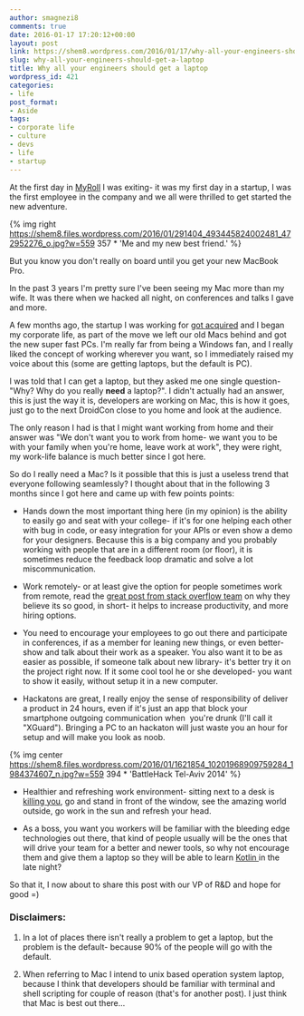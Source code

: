 ```yaml
---
author: smagnezi8
comments: true
date: 2016-01-17 17:20:12+00:00
layout: post
link: https://shem8.wordpress.com/2016/01/17/why-all-your-engineers-should-get-a-laptop/
slug: why-all-your-engineers-should-get-a-laptop
title: Why all your engineers should get a laptop
wordpress_id: 421
categories:
- life
post_format:
- Aside
tags:
- corporate life
- culture
- devs
- life
- startup
---
```


At the first day in [MyRoll](http://www.myroll.com/about) I was exiting- it was my first day in a startup, I was the first employee in the company and we all were thrilled to get started the new adventure.
<!--more-->

{% img right https://shem8.files.wordpress.com/2016/01/291404_493445824002481_472952276_o.jpg?w=559 357 * 'Me and my new best friend.' %}

But you know you don't really on board until you get your new MacBook Pro.

In the past 3 years I'm pretty sure I've been seeing my Mac more than my wife. It was there when we hacked all night, on conferences and talks I gave and more.

A few months ago, the startup I was working for [got acquired](http://venturebeat.com/2015/11/12/avg-acquires-israeli-photo-management-startup-myroll-plans-to-integrate-the-technologies/) and I began my corporate life, as part of the move we left our old Macs behind and got the new super fast PCs. I'm really far from being a Windows fan, and I really liked the concept of working wherever you want, so I immediately raised my voice about this (some are getting laptops, but the default is PC).

I was told that I can get a laptop, but they asked me one single question- "Why? Why do you really **need** a laptop?". I didn't actually had an answer, this is just the way it is, developers are working on Mac, this is how it goes, just go to the next DroidCon close to you home and look at the audience.

The only reason I had is that I might want working from home and their answer was "We don't want you to work from home- we want you to be with your family when you're home, leave work at work", they were right, my work-life balance is much better since I got here.

So do I really need a Mac? Is it possible that this is just a useless trend that everyone following seamlessly? I thought about that in the following 3 months since I got here and came up with few points points:



  * Hands down the most important thing here (in my opinion) is the ability to easily go and seat with your college- if it's for one helping each other with bug in code, or easy integration for your APIs or even show a demo for your designers. Because this is a big company and you probably working with people that are in a different room (or floor), it is sometimes reduce the feedback loop dramatic and solve a lot miscommunication.


  * Work remotely- or at least give the option for people sometimes work from remote, read the [great post from stack overflow team](https://blog.stackoverflow.com/2013/02/why-we-still-believe-in-working-remotely/) on why they believe its so good, in short- it helps to increase productivity, and more hiring options.


  * You need to encourage your employees to go out there and participate in conferences, if as a member for leaning new things, or even better- show and talk about their work as a speaker. You also want it to be as easier as possible, if someone talk about new library- it's better try it on the project right now. If it some cool tool he or she developed- you want to show it easily, without setup it in a new computer.


  * Hackatons are great, I really enjoy the sense of responsibility of deliver a product in 24 hours, even if it's just an app that block your smartphone outgoing communication when  you're drunk (I'll call it "XGuard"). Bringing a PC to an hackaton will just waste you an hour for setup and will make you look as noob.



{% img center https://shem8.files.wordpress.com/2016/01/1621854_10201968909759284_1984374607_n.jpg?w=559 394 * 'BattleHack Tel-Aviv 2014' %}


  * Healthier and refreshing work environment- sitting next to a desk is [killing you](http://www.diygenius.com/your-desk-job-is-killing-you-the-truth-about-sitting-down-infographic/), go and stand in front of the window, see the amazing world outside, go work in the sun and refresh your head.


  * As a boss, you want you workers will be familiar with the bleeding edge technologies out there, that kind of people usually will be the ones that will drive your team for a better and newer tools, so why not encourage them and give them a laptop so they will be able to learn [Kotlin ](https://shem8.wordpress.com/2016/01/01/kotlin-a-better-java-for-android/)in the late night?




So that it, I now about to share this post with our VP of R&D and hope for good =)


### Disclaimers:

  1. In a lot of places there isn't really a problem to get a laptop, but the problem is the default- because 90% of the people will go with the default.


  2. When referring to Mac I intend to unix based operation system laptop, because I think that developers should be familiar with terminal and shell scripting for couple of reason (that's for another post). I just think that Mac is best out there...

